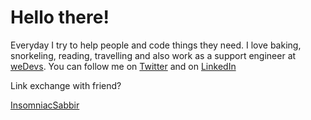 <h1>Hello there!</h1>

<div>
  <p>
Everyday I try to help people and code things they need. I love baking, snorkeling, reading, travelling and also work as a support engineer at <a href = "https://wedevs.com">weDevs</a>. You can follow me on <a href = "https://twitter.com/mushritshabnam" target = "_blank">Twitter</a> and on <a href = "https://www.linkedin.com/in/mushrit-shabnam/" target = "_blank">LinkedIn</a>
  
 
Link exchange with friend? 

  </p>
 <div style = "border-style: 1px solid black;">
  <a href = "https://github.com/insomniacSabbir">InsomniacSabbir</a>
  </div>

</div>
